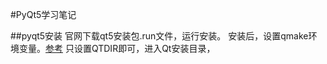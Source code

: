 #PyQt5学习笔记

##pyqt5安装
官网下载qt5安装包.run文件，运行安装。
安装后，设置qmake环境变量。[参考](http://blog.sina.com.cn/s/blog_5f0d72800100iiw8.html)
只设置QTDIR即可，进入Qt安装目录，
